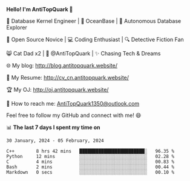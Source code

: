 
**Hello! I'm AntiTopQuark 👋**

🔧 Database Kernel Engineer | 🌊 OceanBase | 🤖 Autonomous Database Explorer

🌱 Open Source Novice | 💻 Coding Enthusiast | 🔍 Detective Fiction Fan

😸 Cat Dad x2 | 🎉 @AntiTopQuark | ✨ Chasing Tech & Dreams

🌐 My blog: http://blog.antitopquark.website/

📄 My Resume: http://cv_cn.antitopquark.website/

🏆 My OJ: http://oj.antitopquark.website/

📧 How to reach me: AntiTopQuark1350@outlook.com

Feel free to follow my GitHub and connect with me! 😄

📊 **The last 7 days I spent my time on** 

<!--START_SECTION:waka-->
```text
30 January, 2024 - 05 February, 2024

C++        8 hrs 42 mins   ████████████████████████░   96.35 % 
Python     12 mins         ░░░░░░░░░░░░░░░░░░░░░░░░░   02.28 % 
C          4 mins          ░░░░░░░░░░░░░░░░░░░░░░░░░   00.83 % 
Bash       2 mins          ░░░░░░░░░░░░░░░░░░░░░░░░░   00.44 % 
Markdown   0 secs          ░░░░░░░░░░░░░░░░░░░░░░░░░   00.10 %
```
<!--END_SECTION:waka-->


